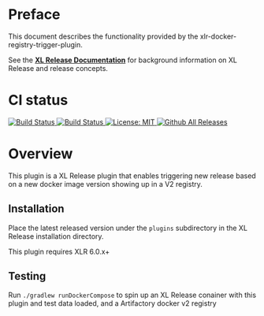# Preface #

This document describes the functionality provided by the xlr-docker-registry-trigger-plugin.

See the **[XL Release Documentation](https://docs.xebialabs.com/xl-release/index.html)** for background information on XL Release and release concepts.

# CI status #

[![Build Status][xlr-docker-registry-trigger-plugin-travis-image] ][xlr-docker-registry-trigger-plugin-travis-url]
[![Build Status][xlr-docker-registry-trigger-plugin-codacy-image] ][xlr-docker-registry-trigger-plugin-codacy-url]
[![License: MIT][xlr-docker-registry-trigger-plugin-license-image] ][xlr-docker-registry-trigger-plugin-license-url]
[![Github All Releases][xlr-docker-registry-trigger-plugin-downloads-image] ]()

[xlr-docker-registry-trigger-plugin-travis-image]: https://travis-ci.org/xebialabs-community/xlr-docker-registry-trigger-plugin.svg?branch=master
[xlr-docker-registry-trigger-plugin-travis-url]: https://travis-ci.org/xebialabs-community/xlr-docker-registry-trigger-plugin
[xlr-docker-registry-trigger-plugin-codacy-image]: https://api.codacy.com/project/badge/Grade/b78313b1eb1b4b058dc4512b4d48c26f
[xlr-docker-registry-trigger-plugin-codacy-url]: https://www.codacy.com/app/rvanstone/xlr-docker-registry-trigger-plugin
[xlr-docker-registry-trigger-plugin-license-image]: https://img.shields.io/badge/License-MIT-yellow.svg
[xlr-docker-registry-trigger-plugin-license-url]: https://opensource.org/licenses/MIT
[xlr-docker-registry-trigger-plugin-downloads-image]: https://img.shields.io/github/downloads/xebialabs-community/xlr-docker-registry-trigger-plugin/total.svg

# Overview #

This plugin is a XL Release plugin that enables triggering new release based on a new docker image version showing up in a V2 registry.

## Installation ##

Place the latest released version under the `plugins` subdirectory in the XL Release installation directory.

This plugin requires XLR 6.0.x+

## Testing ##

Run `./gradlew runDockerCompose` to spin up an XL Release conainer with this plugin and test data loaded, and a Artifactory docker v2 registry
